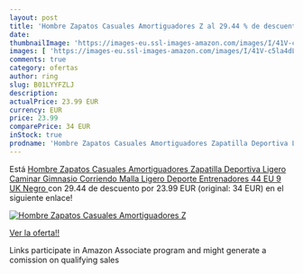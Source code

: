 ```yaml
---
layout: post
title: 'Hombre Zapatos Casuales Amortiguadores Z al 29.44 % de descuento'
date: 
thumbnailImage: 'https://images-eu.ssl-images-amazon.com/images/I/41V-c5la4dL._SL200_.jpg'
images: [ 'https://images-eu.ssl-images-amazon.com/images/I/41V-c5la4dL._SL200_.jpg' ]
comments: true
category: ofertas
author: ring
slug: B01LYYFZLJ
description:
actualPrice: 23.99 EUR
currency: EUR
price: 23.99
comparePrice: 34 EUR
inStock: true
prodname: 'Hombre Zapatos Casuales Amortiguadores Zapatilla Deportiva Ligero Caminar Gimnasio Corriendo Malla Ligero Deporte Entrenadores 44 EU 9 UK Negro '
---
```


Está [Hombre Zapatos Casuales Amortiguadores Zapatilla Deportiva Ligero Caminar Gimnasio Corriendo Malla Ligero Deporte Entrenadores 44 EU 9 UK Negro ](https://www.amazon.es/dp/B01LYYFZLJ/?tag=tolees-21) con 29.44 de descuento por 23.99 EUR (original: 34 EUR) en el siguiente enlace!

[![Hombre Zapatos Casuales Amortiguadores Z](https://images-eu.ssl-images-amazon.com/images/I/41V-c5la4dL._SL200_.jpg)](https://www.amazon.es/dp/B01LYYFZLJ/?tag=tolees-21)

[Ver la oferta!!](https://www.amazon.es/dp/B01LYYFZLJ/?tag=tolees-21)

Links participate in Amazon Associate program and might generate a comission on qualifying sales


